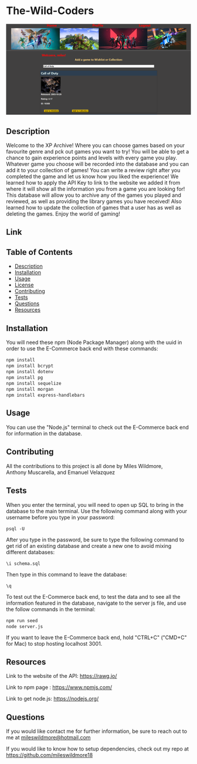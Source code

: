 # The-Wild-Coders

![alt text](</public/Assets/XP Archive Screenshot.png>)

## Description
Welcome to the XP Archive! Where you can choose games based on your favourite genre and pck out games you want to try! You will be able to get a chance to gain experience points and levels with every game you play. Whatever game you choose will be recorded into the database and you can add it to your collection of games! You can write a review right after you completed the game and let us know how you liked the experience! We learned how to apply the API Key to link to the website we added it from where it will show all the information you from a game you are looking for! This database will allow you to archive any of the games you played and reviewed, as well as providing the library games you have received! Also learned how to update the collection of games that a user has as well as deleting the games. Enjoy the world of gaming! 


## Link



## Table of Contents

 * [Description](#description)
 * [Installation](#installation)
 * [Usage](#usage)
 * [License](#license)
 * [Contributing](#contributing)
 * [Tests](#tests)
 * [Questions](#questions)
 * [Resources](#resources)

## Installation

You will need these npm (Node Package Manager) along with the uuid in order to use the E-Commerce back end with these commands:
```
npm install
npm install bcrypt
npm install dotenv
npm install pg
npm install sequelize
npm install morgan
npm install express-handlebars
```
## Usage

You can use the "Node.js" terminal to check out the E-Commerce back end for information in the database.

## Contributing

All the contributions to this project is all done by Miles Wildmore,  
Anthony Muscarella, and Emanuel Velazquez

## Tests

When you enter the terminal, you will need to open up SQL to bring in the database to the main terminal. Use the following command along with your username before you type in your password:

```
psql -U 
```

After you type in the password, be sure to type the following command to get rid of an existing database and create a new one to avoid mixing different databases:

```
\i schema.sql
```

Then type in this command to leave the database:
```
\q
```
To test out the E-Commerce back end, to test the data and to see all the information featured in the database, navigate to the server js file, and use the follow commands in the terminal:
```
npm run seed
node server.js
```

If you want to leave the E-Commerce back end, hold "CTRL+C" ("CMD+C" for Mac) to stop hosting localhost 3001.

## Resources

Link to the website of the API: https://rawg.io/

Link to npm page : https://www.npmjs.com/

Link to get node.js: https://nodejs.org/

## Questions

If you would like contact me for further information, be sure to reach out to me at mileswildmore@hotmail.com

If you would like to know how to setup dependencies, check out my repo at https://github.com/mileswildmore18